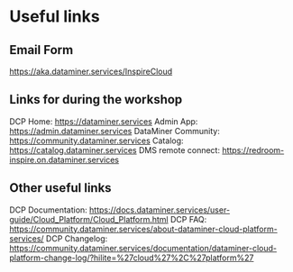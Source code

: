 # Useful links

## Email Form

https://aka.dataminer.services/InspireCloud

## Links for during the workshop

DCP Home: https://dataminer.services
Admin App: https://admin.dataminer.services
DataMiner Community: https://community.dataminer.services
Catalog: https://catalog.dataminer.services
DMS remote connect: https://redroom-inspire.on.dataminer.services

## Other useful links

DCP Documentation: https://docs.dataminer.services/user-guide/Cloud_Platform/Cloud_Platform.html
DCP FAQ: https://community.dataminer.services/about-dataminer-cloud-platform-services/
DCP Changelog: https://community.dataminer.services/documentation/dataminer-cloud-platform-change-log/?hilite=%27cloud%27%2C%27platform%27
